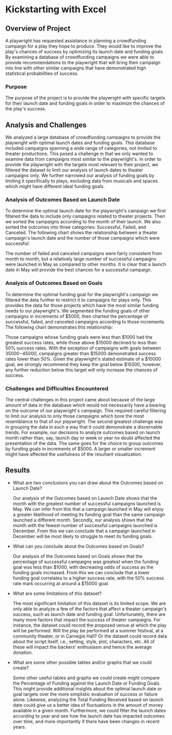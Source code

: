 # Kickstarting with Excel

## Overview of Project

  A playwright has requested assistance in planning a crowdfunding campaign for a play they hope to produce. They would like to improve the play's chances of success by optimizing its launch date and funding goals. By examining a database of crowdfunding campaigns we were able to provide recommendations to the playwright that will bring their campaign into line with other similar campaigns that have demonstrated high statistical probabilities of success.

### Purpose

  The purpose of the project is to provide the playwright with specific targets for their launch date and funding goals in order to maximize the chances of the play's success. 

## Analysis and Challenges

  We analyzed a large database of crowdfunding campaigns to provide the playwright with optimal launch dates and funding goals. This database included campaigns spanning a wide range of categories, not limited to theater productions. This posed a challenge in that we only wanted to examine data from campaigns most similar to the playwright's. In order to provide the playwright with the targets most relevant to their project, we filtered the dataset to limit our analysis of launch dates to theater campaigns only. We further narrowed our analysis of funding goals by limiting it specifically to plays, excluding data from musicals and spaces which might have different ideal funding goals.
  
### Analysis of Outcomes Based on Launch Date

  To determine the optimal launch date for the playwright's campaign we first filtered the data to include only campaigns related to theater projects. Then we sorted the campaigns according to the month of their launch. We also sorted the outcomes into three categories: Successful, Failed, and Canceled. The following chart shows the relationship between a theater campaign's launch date and the number of those campaigns which were successful:
  
  
  
  The number of failed and canceled campaigns were fairly consistent from month to month, but a relatively large number of successful campaigns were launched in May as compared to other months. It is clear that a launch date in May will provide the best chances for a successful campaign.

### Analysis of Outcomes Based on Goals

  To determine the optimal funding goal for the playwright's campaign we filtered the data further to restrict it to campaigns for plays only. This provides the data for those projects which have the most similar funding needs to our playwright's. We segmented the funding goals of other campaigns in increments of $5000, then charted the percentage of successful, failed, and canceled campaigns according to those increments. The following chart demonstrates this relationship:
  
  
  
  Those campaigns whose funding goals were less than $1000 had the greatest success rates, while those above $15000 declined to less than 50% success rates. With the exception of campaigns with goals between $35000-$45000, campaigns greater than $15000 demonstrated success rates lower than 50%. Given the playwright's stated estimate of a $10000 goal, we strongly recommend they keep the goal below $15000, however, any further reduction below this target will only increase the chances of success.


### Challenges and Difficulties Encountered

  The central challenges in this project came about because of the large amount of data in the database which would not necessarily have a bearing on the outcome of our playwright's campaign. This required careful filtering to limit our analysis to only those campaigns which bore the most resemblance to that of our playwright. 
  The second greatest challenge was in grouping the data in such a way that it could demonstrate a discernable trends. For example, our decisions to analyze outcomes based on launch month rather than, say, launch day or week or year no doubt affected the presentation of the data. The same goes for the choice to group outcomes by funding goals in increments of $5000. A larger or smaller increment might have affected the usefulness of the resultant visualization.

## Results

- What are two conclusions you can draw about the Outcomes based on Launch Date?

  Our analysis of the Outcomes based on Launch Date shows that the month with the greatest number of successful campaigns launched is May. We can infer from this that a campaign launched in May will enjoy a greater likelihood of meeting its funding goal than the same campaign launched a different month.
  Secondly, our analysis shows that the month with the fewest number of successful campaigns launched is December. From this we can conclude that a campaign launched in December will be most likely to struggle to meet its funding goals.

- What can you conclude about the Outcomes based on Goals?

  Our analysis of the Outcomes based on Goals shows that the percentage of successful campaigns was greatest when the funding goal was less than $1000, with decreasing odds of success as the funding goals increased. From this we can conclude that a lower funding goal correlates to a higher success rate, with the 50% success rate mark occurring at around a $15000 goal.

- What are some limitations of this dataset?

  The most significant limitation of this dataset is its limited scope. We are only able to analyze a few of the factors that affect a theater campaign's success, such as launch date and funding goal. Unfortunately, there are many more factors that impact the success of theater campaigns. For instance, the dataset could record the proposed venue at which the play will be performed. Will the play be performed at a summer festival, at a community theater, or in Carnegie Hall? Or the dataset could record data about the script itself, i.e., setting, style, plot, characters, etc. All of these will impact the backers' enthusiasm and hence the average donation.

- What are some other possible tables and/or graphs that we could create?

  Some other useful tables and graphs we could create might compare the Percentage of Funding against the Launch Date or Funding Goals. This might provide additional insights about the optimal launch date or goal targets over the more simplistic evaluation of success or failure alone. Likewise, analyzing the Total Funding Received based on launch date could give us a better idea of fluctuations in the amount of money available in a given month. Furthermore, we could filter the launch dates according to year and see how the launch date has impacted outcomes over time, and more importantly if there have been changes in recent years.

